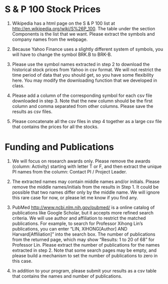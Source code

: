 # S & P 100 Stock Prices

1. Wikipedia has a html page on the S & P 100 list at http://en.wikipedia.org/wiki/S%26P_100. The table under the section Components is the list that we want. Please extract the symbols and company names from the webpage.

2. Because Yahoo Finance uses a slightly different system of symbols, you will have to change the symbol BRK.B to BRK-B.

3. Please use the symbol names extracted in step 2 to download the historical stock prices from Yahoo in csv format. We will not restrict the time period of data that you should get, so you have some flexibility here. You may modify the downloading function that we developed in class.

4. Please add a column of the corresponding symbol for each csv file downloaded in step 3. Note that the new column should be the first column and comma separated from other columns. Please save the results as csv files.

5. Please concatenate all the csv files in step 4 together as a large csv file that contains the prices for all the stocks.

# Funding and Publications

1. We will focus on research awards only. Please remove the awards (column: Activity) starting with letter T or F, and then extract the unique PI names from the column: Contact PI / Project Leader.

2. The extracted names may contain middle names and/or initials. Please remove the middle names/initials from the results in Step 1. It could be possible that two names differ only by the middle name. We will ignore this rare case for now, or please let me know if you find any.

3. PubMed http://www.ncbi.nlm.nih.gov/pubmed/ is a online catalog of publications like Google Scholar, but it accepts more refined search criteria. We will use author and affiliation to restrict the matched publications. For example, to search for Professor Xihong Lin’s publications, you can enter “LIN, XIHONG[Author] AND Harvard[Affiliation]” into the search box. The number of publications from the returned page, which may show “Results: 1 to 20 of 68” for Professor Lin. Please extract the number of publications for the names extracted in step 2.
Note that some search pages may be empty, and please build a mechanism to set the number of publications to zero in this case.

4. In addition to your program, please submit your results as a csv table that contains the names and number of publications.